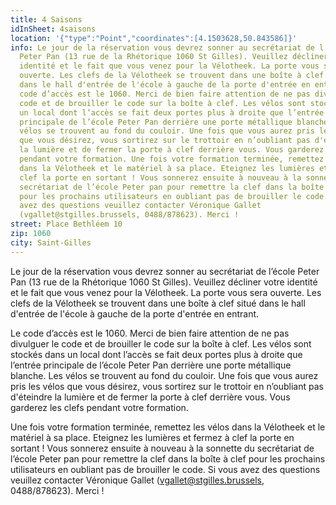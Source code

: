 ```yaml
---
title: 4 Saisons
idInSheet: 4saisons
location: '{"type":"Point","coordinates":[4.1503628,50.843586]}'
info: Le jour de la réservation vous devrez sonner au secrétariat de l’école
  Peter Pan (13 rue de la Rhétorique 1060 St Gilles). Veuillez décliner votre
  identité et le fait que vous venez pour la Vélotheek. La porte vous sera
  ouverte. Les clefs de la Vélotheek se trouvent dans une boîte à clef situé
  dans le hall d'entrée de l'école à gauche de la porte d'entrée en entrant. Le
  code d’accès est le 1060. Merci de bien faire attention de ne pas divulguer le
  code et de brouiller le code sur la boîte à clef. Les vélos sont stockés dans
  un local dont l’accès se fait deux portes plus à droite que l’entrée
  principale de l’école Peter Pan derrière une porte métallique blanche. Les
  vélos se trouvent au fond du couloir. Une fois que vous aurez pris les vélos
  que vous désirez, vous sortirez sur le trottoir en n’oubliant pas d'éteindre
  la lumière et de fermer la porte à clef derrière vous. Vous garderez les clefs
  pendant votre formation. Une fois votre formation terminée, remettez les vélos
  dans la Vélotheek et le matériel à sa place. Eteignez les lumières et fermez à
  clef la porte en sortant ! Vous sonnerez ensuite à nouveau à la sonnette du
  secrétariat de l’école Peter pan pour remettre la clef dans la boîte à clef
  pour les prochains utilisateurs en oubliant pas de brouiller le code. Si vous
  avez des questions veuillez contacter Véronique Gallet
  (vgallet@stgilles.brussels, 0488/878623). Merci !
street: Place Bethléem 10
zip: 1060
city: Saint-Gilles
---
```

Le jour de la réservation vous devrez sonner au secrétariat de l’école Peter Pan (13 rue de la Rhétorique 1060 St Gilles). Veuillez décliner votre identité et le fait que vous venez pour la Vélotheek. La porte vous sera ouverte. Les clefs de la Vélotheek se trouvent dans une boîte à clef situé dans le hall d'entrée de l'école à gauche de la porte d'entrée en entrant.

Le code d’accès est le 1060. Merci de bien faire attention de ne pas divulguer le code et de brouiller le code sur la boîte à clef. Les vélos sont stockés dans un local dont l’accès se fait deux portes plus à droite que l’entrée principale de l’école Peter Pan derrière une porte métallique blanche. Les vélos se trouvent au fond du couloir. Une fois que vous aurez pris les vélos que vous désirez, vous sortirez sur le trottoir en n’oubliant pas d'éteindre la lumière et de fermer la porte à clef derrière vous. Vous garderez les clefs pendant votre formation.

Une fois votre formation terminée, remettez les vélos dans la Vélotheek et le matériel à sa place. Eteignez les lumières et fermez à clef la porte en sortant ! Vous sonnerez ensuite à nouveau à la sonnette du secrétariat de l’école Peter pan pour remettre la clef dans la boîte à clef pour les prochains utilisateurs en oubliant pas de brouiller le code. Si vous avez des questions veuillez contacter Véronique Gallet (vgallet@stgilles.brussels, 0488/878623). Merci !